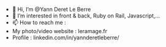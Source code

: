 - 👋 Hi, I’m @Yann Deret Le Berre
- 👀 I’m interested in front & back, Ruby on Rail, Javascript,...
- 📫 How to reach me : 
- My photo/video website : leramage.fr
- Profile : linkedin.com/in/yannderetleberre/

<!---
YannDLB/YannDLB is a ✨ special ✨ repository because its `README.md` (this file) appears on your GitHub profile.
You can click the Preview link to take a look at your changes.
--->
